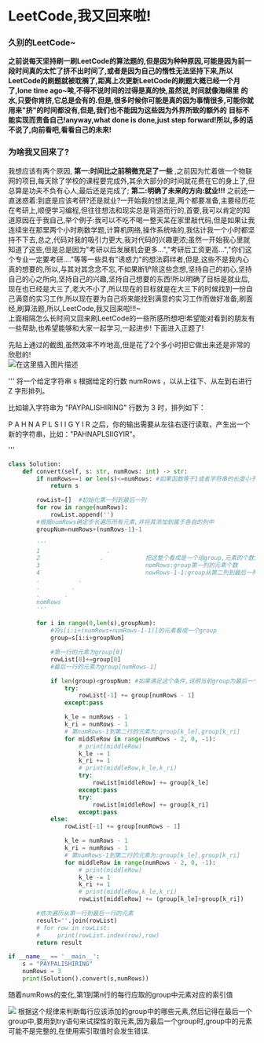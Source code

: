 
<BlogInfo id="1326" title="LeetCode之Z 字形变换" author="白日梦想猿" pv=0 read_times=0 pre_cost_time="141" category="leetcode100题" tag_list="['算法']" create_time="2021.10.19 12:25:59.609179" update_time="2021.10.19 12:32:20" />

  

# **LeetCode,我又回来啦!​**

      

### 久别的LeetCode~

**之前说每天坚持刷一刷LeetCode的算法题的,但是因为种种原因,可能是因为前一段时间真的太忙了挤不出时间了,或者是因为自己的惰性无法坚持下来,所以LeetCode的刷题就被耽搁了,距离上次更新LeetCode的刷题大概已经一个月了,lone time ago~唉,不得不说时间的过得是真的快,虽然说,时间就像海绵里** **的水,只要你肯挤,它总是会有的.但是,很多时候你可能是真的因为事情很多,可能你就用来"挤"的时间都没有,但是,我们也不能因为这些因为外界所致的额外的** **目标不能实现而责备自己!anyway,what done is done,just step forward!所以,多的话不说了,向前看吧,看看自己的未来!**

### 为啥我又回来了?

我想应该有两个原因, **第一:时间比之前稍微充足了一些** ,之前因为忙着做一个物联网的项目,每天除了学校的课程要完成外,其余大部分的时间就花费在它的身上了,但总算是功夫不负有心人,最后还是完成了; **第二:明确了未来的方向:就业!!!** 之前还一直迷惑着:到底是应该考研?还是就业?一开始我的想法是,两个都要准备,主要经历花在考研上,顺便学习编程,但往往想法和现实总是背道而行的,首要,我可以肯定的知道原因在于我自己,举个例子:我可以不吃不喝一整天呆在家里敲代码,但是如果让我连续坐在那里两个小时刷数学题,计算机网络,操作系统啥的,我估计我一个小时都坚持不下去,总之,代码对我的吸引力更大,我对代码的兴趣更浓;虽然一开始我心里就知道了这些,但是总是因为"考研以后发展机会更多...","考研后工资更高...","你们这个专业一定要考研...."等等一些具有"诱惑力"的想法羁绊者,但是,这些不是我内心真的想要的,所以,与其对其念念不忘,不如果断铲除这些念想,坚持自己的初心,坚持自己的心之所向,坚持自己的兴趣,坚持自己想要的东西!所以明确了目标是就业后,现在也已经是大三了,老大不小了,所以现在的目标就是在大三下的时候找到一份自己满意的实习工作,所以现在要为自己将来能找到满意的实习工作而做好准备,刷面经,刷算法题,所以,LeetCode,我又回来啦!!!~  
上面相隔怎么长时间又回来刷LeetCode的一些所感所想吧!希望能对看到的朋友有一些帮助,也希望能够和大家一起学习,一起进步!
下面进入正题了!

先贴上通过的截图,虽然效率不咋地高,但是花了2个多小时把它做出来还是非常的欣慰的!  
![在这里插入图片描述](https://img-blog.csdnimg.cn/1bd03cd3ea0b495098194d66b9b9efbd.png?x-oss-process=image/watermark,type_ZHJvaWRzYW5zZmFsbGJhY2s,shadow_50,text_Q1NETiBAbGl0dGxl5Lqu772e,size_20,color_FFFFFF,t_70,g_se,x_16)

'''
将一个给定字符串 s 根据给定的行数 numRows ，以从上往下、从左到右进行 Z 字形排列。

比如输入字符串为 "PAYPALISHIRING" 行数为 3 时，排列如下：

P   A   H   N
A P L S I I G
Y   I   R
之后，你的输出需要从左往右逐行读取，产生出一个新的字符串，比如："PAHNAPLSIIGYIR"。

'''

```python
class Solution:
    def convert(self, s: str, numRows: int) -> str:
        if numRows==1 or len(s)<=numRows: #如果函数等于1或者字符串的长度小于函数,直接返回原字符串
            return s

        rowList=[]  #初始化第一列到最后一列
        for row in range(numRows):
            rowList.append('')
        #根据numRows确定步长遍历所有元素,并将其添加到属于各自的列中
        groupNum=numRows+(numRows-1)-1

        '''
        1                   .
        2                 .            把这整个看成是一个组group,元素的个数为nomRows+nomRows-1-1
        3                              nomRows:group第一列的元素个数 
        4                              nowRows-1-1:group从第二列到最后一列的元素个数,每一列都只有一个元素
        .           .
        .         .
        .       .
        nomRows                 
        '''

        for i in range(0,len(s),groupNum):
            #将s[i:i+(numRows+numRows-1-1)]的元素看成一个group
            group=s[i:i+groupNum]

            #第一行的元素为group[0]
            rowList[0]+=group[0]
            #最后一行的元素为group[numRows-1]

            if len(group)<groupNum: #如果满足这个条件,说明当前group为最后一个group,它里面的元素个数可能是不足的
                try:
                    rowList[-1] += group[numRows - 1]
                except:pass

                k_le = numRows - 1
                k_ri = numRows - 1
                # 第numRows-1到第二行的元素为:group[k_le],group[k_ri]
                for middleRow in range(numRows - 2, 0, -1):
                    # print(middleRow)
                    k_le -= 1
                    k_ri += 1
                    # print(middleRow,k_le,k_ri)
                    try:
                        rowList[middleRow] += group[k_le]
                    except:pass
                    try:
                        rowList[middleRow] += group[k_ri]
                    except:pass
            else:
                rowList[-1] += group[numRows - 1]

                k_le = numRows - 1
                k_ri = numRows - 1
                # 第numRows-1到第二行的元素为:group[k_le],group[k_ri]
                for middleRow in range(numRows - 2, 0, -1):
                    # print(middleRow)
                    k_le -= 1
                    k_ri += 1
                    # print(middleRow,k_le,k_ri)
                    rowList[middleRow] += (group[k_le]+group[k_ri])

        #依次遍历从第一行到最后一行的元素
        result=''.join(rowList)
        # for row in rowList:
        #     print(rowList.index(row),row)
        return result

if __name__ == '__main__':
    s = "PAYPALISHIRING"
    numRows = 3
    print(Solution().convert(s,numRows))

```

随着numRows的变化,第1到第n行的每行应取的group中元素对应的索引值

![](https://img-blog.csdnimg.cn/171a587650a146a793dfaa2ca792b2a4.png?x-oss-process=image/watermark,type_ZHJvaWRzYW5zZmFsbGJhY2s,shadow_50,text_Q1NETiBAbGl0dGxl5Lqu772e,size_20,color_FFFFFF,t_70,g_se,x_16)
根据这个规律来判断每行应该添加的group中的哪些元素,然后记得在最后一个group中,要用到try语句来试探性的取元素,因为最后一个group时,group中的元素可能不是完整的,在使用索引取值时会发生错误.
    


